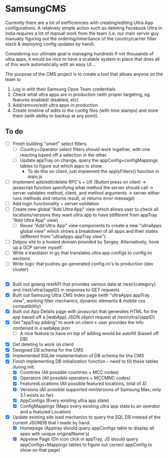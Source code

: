 # SamsungCMS
Currently there are a lot of inefficiencies with creating/editing Ultra App configurations. A relatively simple action such as deleting Facebook Ultra in India requires a lot of manual work from the team (i.e. our main server guy manually figuring out the ordering/inheritance of the country/carrier filter stack & deploying config updates by hand).

Considering our ultimate goal is managing hundreds if not thousands of ultra apps, it would be nice to have a scalable system in place that does all of this work automatically with an easy UI....

The purpose of the CMS project is to create a tool that allows anyone on the team to

1. Log in with their Samsung Opus Team credentials
2. Check what ultra apps are in production (with proper targeting, eg. features enabled/ disabled, etc)  
3. Add/remove/edit ultra apps in production
4. Create timeline of edits to the config files (with time stamps) and store them (with ability to backup at any point).

## To do
- [ ] Finish building "smart" select filters.
     -  [ ] Country+Operator select filters should work together, with one reacting based off a selection in the other.
     -  [ ] Update appTray on change, query the appConfig+configMappings tables to figure out which apps to show.
          - To do this on client, just implement the applyFilters() function in main.js
- [ ] Implement add/edit/delete RPC's + UX (Button press on client -> javascript function specifying what method the server should call -> server validates method, client, and method arguments -> server either runs methods and returns result, or returns error message)
- [ ] Add login functionality + server validation
- [ ] Create new global "Add Ultra App" view which allows user to check all locations/versions they want ultra app to have (different from appTray "Add Ultra App" view)
     -  [ ] Reuse "Add Ultra App" view components to create a new "ultraApps global view" which shows a breakdown of all apps and their states (different from "ultraApps appTray view")
- [ ] Delpoy site to a hosted domain provided by Sergey. Alternatively, hook up a GCP server myself.
- [ ] Write a translator in go that translates ultra app configs to config.ini sections
- [ ] Write logic that pushes go-generated config.ini's to production (dev cluster)
##

- [x] Built out golang restAPI that provides various data at /rest/{category} and /rest/ultra/{appID} in response to GET requests
- [x] Built out Samsung Ultra CMS Index page (with "ultraApps appTray view", working filter mechanics, dynamic elements & mobile css compatibility)
- [x] Built out App Details page with javascript that generates HTML for the app based off a [webApp] JSON object request at /rest/ultra/{appID}
- [x] Get "appTray adding" to work on client-> user provides the info contained in a webApp json
     -  [ ] A nice feature to have on top of adding would be autofill (based off DB)
- [x] Get deleting to work on client
- [x] Designed DB schema for the CMS
- [x] Implemented SQLite implementation of DB schema for the CMS
- [x] Finish implementing DB initialization function – need to fill these tables during init:
     -  [x] Countries (All possible countries + MCC codes)
     -  [x] Operators (All possible operators + MCCMNC codes)
     -  [x] FeaturedLocations (All possible featured locations, total of 4)
     -  [x] Versions (All possible supported minVersions of Samsung Max, only 3.1 exists so far)
     -  [x] AppConfigs (Every existing ultra app state)
     -  [x] ConfigMappings (Maps every existing ultra app state to an operator and a featured Location)
- [x] Update existing site load mechanics to query the SQL DB instead of the current JSONDB that I made by hand.
     -  [x] Homepage (Apptray should query appConfigs table to display all apps with unique originalName's)
     -  [x] Appview Page (On icon click in appTray, JS should query appConfigs+Mappings tables to figure out correct appConfig to show on that page)
